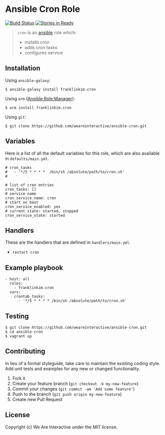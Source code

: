 # Ansible Cron Role

[![Build Status](https://travis-ci.org/weareinteractive/ansible-cron.png?branch=master)](https://travis-ci.org/weareinteractive/ansible-cron)
[![Stories in Ready](https://badge.waffle.io/weareinteractive/ansible-cron.svg?label=ready&title=Ready)](http://waffle.io/weareinteractive/ansible-cron)

> `cron` is an [ansible](http://www.ansible.com) role which: 
> 
> * installs cron
> * adds cron tasks
> * configures service

## Installation

Using `ansible-galaxy`:

```
$ ansible-galaxy install franklinkim.cron
```

Using `arm` ([Ansible Role Manager](https://github.com/mirskytech/ansible-role-manager/)):

```
$ arm install franklinkim.cron
```

Using `git`:

```
$ git clone https://github.com/weareinteractive/ansible-cron.git
```

## Variables

Here is a list of all the default variables for this role, which are also available in `defaults/main.yml`.

```
# cron_tasks
#   - '*/5 * * * *  /bin/sh /absolute/path/to/cron.sh'
#

# list of cron entries
cron_tasks: []
# service name
cron_service_name: cron
# start on boot
cron_service_enabled: yes
# current state: started, stopped
cron_service_state: started
```

## Handlers

These are the handlers that are defined in `handlers/main.yml`.

* `restart cron` 

## Example playbook

```
- host: all
  roles: 
    - franklinkim.cron
  vars:
    crontab_tasks:
      - '*/5 * * * * /bin/sh /absolute/path/to/cron.sh'
```

## Testing

```
$ git clone https://github.com/weareinteractive/ansible-cron.git
$ cd ansible-cron
$ vagrant up
```

## Contributing
In lieu of a formal styleguide, take care to maintain the existing coding style. Add unit tests and examples for any new or changed functionality.

1. Fork it
2. Create your feature branch (`git checkout -b my-new-feature`)
3. Commit your changes (`git commit -am 'Add some feature'`)
4. Push to the branch (`git push origin my-new-feature`)
5. Create new Pull Request

## License
Copyright (c) We Are Interactive under the MIT license.
